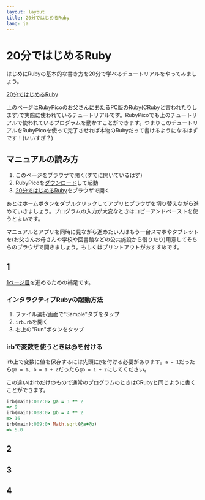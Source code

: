 ```yaml
---
layout: layout
title: 20分ではじめるRuby
lang: ja
---
```

# 20分ではじめるRuby

はじめにRubyの基本的な書き方を20分で学べるチュートリアルをやってみましょう。

[20分ではじめるRuby](https://www.ruby-lang.org/ja/documentation/quickstart/)

上のページはRubyPicoのお父さんにあたるPC版のRuby(CRubyと言われたりします)で実際に使われているチュートリアルです。RubyPicoでも上のチュートリアルで使われているプログラムを動かすことができます。つまりこのチュートリアルをRubyPicoを使って完了させれば本物のRubyだって書けるようになるはずです！(いいすぎ？)

## マニュアルの読み方
1. このページをブラウザで開く(すでに開いているはず)
2. RubyPicoを[ダウンロード](../../download.md)して起動
3. [20分ではじめるRuby](https://www.ruby-lang.org/ja/documentation/quickstart/)をブラウザで開く 

あとはホームボタンをダブルクリックしてアプリとブラウザを切り替えながら進めていきましょう。プログラムの入力が大変なときはコピーアンドペーストを使うとよいです。

マニュアルとアプリを同時に見ながら進めたい人はもう一台スマホやタブレットを(お父さんお母さんや学校や図書館などの公共施設から借りたり)用意してそちらのブラウザで開きましょう。もしくはプリントアウトがおすすめです。

## 1
[1ページ目](https://www.ruby-lang.org/ja/documentation/quickstart/)を進めるための補足です。

### インタラクティブRubyの起動方法
1. ファイル選択画面で"Sample"タブをタップ
2. `irb.rb`を開く
3. 右上の"Run"ボタンをタップ

### irbで変数を使うときは@を付ける
irb上で変数に値を保存するには先頭に`@`を付ける必要があります。`a = 1`だったら`@a = 1`、`b = 1 + 2`だったら`@b = 1 + 2`にしてください。

この違いはirbだけのもので通常のプログラムのときはCRubyと同じように書くことができます。

```ruby
irb(main):007:0> @a = 3 ** 2
=> 9
irb(main):008:0> @b = 4 ** 2
=> 16
irb(main):009:0> Math.sqrt(@a+@b)
=> 5.0
```

## 2

## 3

## 4
